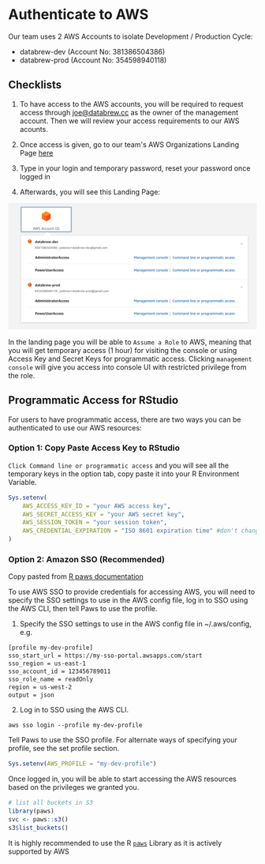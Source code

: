 # Authenticate to AWS

Our team uses 2 AWS Accounts to isolate Development / Production Cycle:
- databrew-dev (Account No: 381386504386)
- databrew-prod (Account No: 354598940118)

## Checklists
1. To have access to the AWS accounts, you will be required to request access through joe@databrew.cc as the owner of the management account. Then we will review your access requirements to our AWS acounts.

2. Once access is given, go to our team's AWS Organizations Landing Page [here](https://databrewllc.awsapps.com/start#/)

3. Type in your login and temporary password, reset your password once logged in

4. Afterwards, you will see this Landing Page:

![authentication](/images/aws_org_lp.png)

In the landing page you will be able to `Assume a Role` to AWS, meaning that you will get temporary access (1 hour) for visiting the console or using Access Key and Secret Keys for programmatic access. Clicking `management console` will give you access into console UI with restricted privilege from the role. 

## Programmatic Access for RStudio
For users to have programmatic access, there are two ways you can be authenticated to use our AWS resources:

### Option 1: Copy Paste Access Key to RStudio

 `Click Command line or programmatic access` and you will see all the temporary keys in the option tab, copy paste it into your R Environment Variable. 
```r
Sys.setenv(
    AWS_ACCESS_KEY_ID = "your AWS access key",
    AWS_SECRET_ACCESS_KEY = "your AWS secret key",
    AWS_SESSION_TOKEN = "your session token",
    AWS_CREDENTIAL_EXPIRATION = "ISO 8601 expiration time" #don't change the cred expiration
)
```

### Option 2: Amazon SSO (Recommended)

Copy pasted from [R paws documentation](https://github.com/paws-r/paws/blob/main/docs/credentials.md)

To use AWS SSO to provide credentials for accessing AWS, you will need to specify the SSO settings to use in the AWS config file, log in to SSO using the AWS CLI, then tell Paws to use the profile.

1. Specify the SSO settings to use in the AWS config file in ~/.aws/config, e.g.

```
[profile my-dev-profile]
sso_start_url = https://my-sso-portal.awsapps.com/start
sso_region = us-east-1
sso_account_id = 123456789011
sso_role_name = readOnly
region = us-west-2
output = json
```

2. Log in to SSO using the AWS CLI.
```
aws sso login --profile my-dev-profile
```
Tell Paws to use the SSO profile. For alternate ways of specifying your profile, see the set profile section.
```R
Sys.setenv(AWS_PROFILE = "my-dev-profile")
```
Once logged in, you will be able to start accessing the AWS resources based on the privileges we granted you.
```r
# list all buckets in S3
library(paws)
svc <- paws::s3()
s3$list_buckets()
```
It is highly recommended to use the R [`paws`](https://github.com/paws-r/paws) Library as it is actively supported by AWS